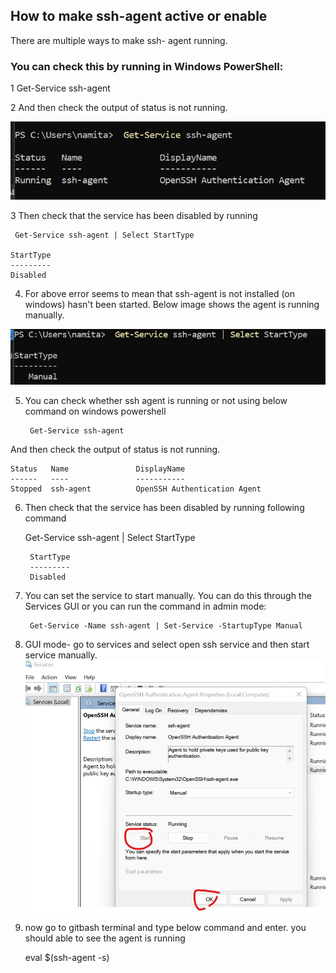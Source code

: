 ## How to make ssh-agent active or enable
There are multiple ways to make ssh- agent running.
### You can check this by running in Windows PowerShell:

1   Get-Service ssh-agent

2   And then check the output of status is not      running.


![tocheckagentrun](./image/Agent_1.jpg)

3   Then check that the service has been disabled by running

     Get-Service ssh-agent | Select StartType

    StartType
    ---------
    Disabled

4. For above error seems to mean that ssh-agent is not installed (on windows) hasn't been started.
Below image shows the agent is running manually.

![agent2](./image/agent2.jpg)



5. You can check whether ssh agent is running or not using below command on windows powershell


        Get-Service ssh-agent

And then check the output of status is not running.

    Status   Name               DisplayName
    ------   ----               -----------
    Stopped  ssh-agent          OpenSSH Authentication Agent

6. Then check that the service has been disabled by running following command

    Get-Service ssh-agent | Select StartType

        StartType
        ---------
        Disabled
7. You can set the service to start manually. You can do this through the Services GUI or you can run the command in admin mode:

        Get-Service -Name ssh-agent | Set-Service -StartupType Manual
     


 8. GUI mode- go to services and select open ssh service and then start service manually.
 ![startsshagentservice](./image/agent3.jpg) 

 9. now go to gitbash terminal and type below command and enter. you should able to see the agent is running

    eval $(ssh-agent -s)   